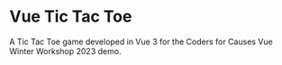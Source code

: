 # Vue Tic Tac Toe

A Tic Tac Toe game developed in Vue 3 for the Coders for Causes Vue Winter Workshop 2023 demo.
